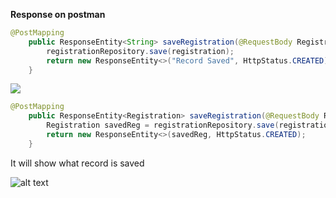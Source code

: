 **Response on postman**
```java
@PostMapping
	public ResponseEntity<String> saveRegistration(@RequestBody Registration registration) {
		registrationRepository.save(registration);
		return new ResponseEntity<>("Record Saved", HttpStatus.CREATED);
	}
```

![](https://i.ibb.co/jrhF4KK/image.png)


```java
@PostMapping
	public ResponseEntity<Registration> saveRegistration(@RequestBody Registration registration) {
		Registration savedReg = registrationRepository.save(registration);
		return new ResponseEntity<>(savedReg, HttpStatus.CREATED);
	}
```

It will show what record is saved

![alt text](https://i.ibb.co/D8hmL4j/image.png)